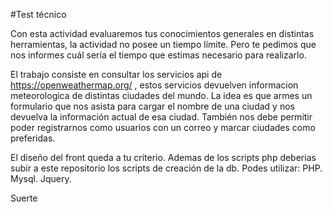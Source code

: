 #Test técnico

Con esta actividad evaluaremos tus conocimientos generales en distintas herramientas, la actividad no posee un tiempo límite. Pero te pedimos que nos informes cuál sería el tiempo que estimas necesario para realizarlo.

El trabajo consiste en consultar los servicios api de https://openweathermap.org/ , estos servicios devuelven informacion meteorologica de distintas ciudades del mundo. La idea es que armes un formulario que nos asista para cargar el nombre de una ciudad y nos devuelva la información actual de esa ciudad. También nos debe permitir poder registrarnos como usuarios con un correo y marcar ciudades como preferidas.

El diseño del front queda a tu criterio. Ademas de los scripts php deberias subir a este repositorio los scripts de creación de la db. Podes utilizar: PHP. Mysql. Jquery.

Suerte
